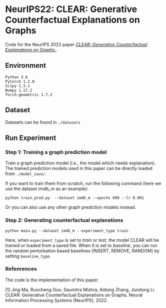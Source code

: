 # NeurIPS22:  CLEAR: Generative Counterfactual Explanations on Graphs

Code for the NeurIPS 2022 paper [*CLEAR: Generative Counterfactual Explanations
on Graphs*.](https://openreview.net/pdf?id=YR-s5leIvh).

## Environment
```
Python 3.6
Pytorch 1.2.0
Scipy 1.3.1
Numpy 1.17.2
Torch-geometric 1.7.2
```

## Dataset
Datasets can be found in ```./datasets```

## Run Experiment
### Step 1:  Training a graph prediction model
Train a graph prediction model (i.e., the model which needs explanation). The trained prediction models used in this paper can be directly loaded from ```./model_save/```.

If you want to train them from scratch, run the following command (here we use the dataset *imdb_m* as an example):
```
python train_pred.py  --dataset imdb_m --epochs 600 --lr 0.001
```
Or you can also use any other graph prediction models instead.

### Step 2: Generating counterfactual explanations
```
python main.py --dataset imdb_m --experiment_type train
```
Here, when ```experiment_type``` is set to *train* or *test*, the model CLEAR will be trained or loaded from a saved file. When it is set to *baseline*, you can run the random perturbation based baselines (INSERT, REMOVE, RANDOM) by setting ```baseline_type```.

### Refenrences
The code is the implementation of this paper:


[1] Jing Ma, Ruocheng Guo, Saumitra Mishra, Aidong Zhang, Jundong Li. CLEAR: Generative Counterfactual Explanations on Graphs. Neural Information Processing Systems (NeurIPS), 2022. 



